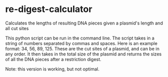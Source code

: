# re-digest-calculator
Calculates the lengths of resulting DNA pieces given a plasmid's length and all cut sites


This python script can be run in the command line. The script takes in a string of numbers
separated by commas and spaces. Here is an example format:
34, 56, 89, 125. These are the cut sites of a plasmid, and can be in any order.
It then takes in the total size of the plasmid and returns the sizes of all the DNA pieces
after a restriction digest.

Note: this version is working, but not optimal.
